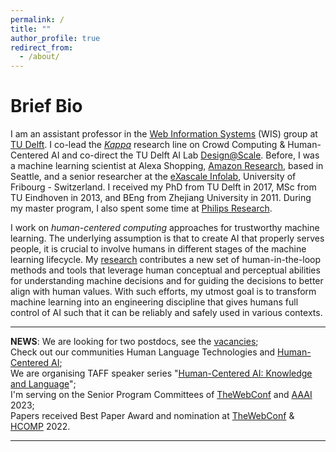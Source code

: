 ```yaml
---
permalink: /
title: ""
author_profile: true
redirect_from: 
  - /about/
---
```


# Brief Bio
<!--<img style="float: left;padding-right:3%" src="images/profile.jpg" width="35%">-->
I am an assistant professor in the [Web Information Systems](https://www.wis.ewi.tudelft.nl) (WIS) group at [TU Delft](https://www.tudelft.nl). I co-lead the [*Kappa*](https://www.wis.ewi.tudelft.nl/crowd-computing) research line on Crowd Computing & Human-Centered AI and co-direct the TU Delft AI Lab [Design@Scale](https://www.tudelft.nl/ai/design-at-scale-lab). Before, I was a machine learning scientist at Alexa Shopping, [Amazon Research](https://www.amazon.science), based in Seattle, and a senior researcher at the [eXascale Infolab](https://exascale.info), University of Fribourg - Switzerland. I received my PhD from TU Delft in 2017, MSc from TU Eindhoven in 2013, and BEng from Zhejiang University in 2011. During my master program, I also spent some time at [Philips Research](https://www.philips.com/a-w/research/home).

I work on *human-centered computing* approaches for trustworthy machine learning. The underlying assumption is that to create AI that properly serves people, it is crucial to involve humans in different stages of the machine learning lifecycle. My [research](project) contributes a new set of human-in-the-loop methods and tools that leverage human conceptual and perceptual abilities for understanding machine decisions and for guiding the decisions to better align with human values. With such efforts, my utmost goal is to transform machine learning into an engineering discipline that gives humans full control of AI such that it can be reliably and safely used in various contexts.

---
**NEWS**: 
We are looking for two postdocs, see the [vacancies](https://www.wis.ewi.tudelft.nl/assets/files/DiSa%20Vacancy.pdf);<br> 
Check out our communities Human Language Technologies and [Human-Centered AI](https://www.tudelft.nl/en/ai/research-innovation/our-research-themes/responsible-design-and-engineering-of-human-centered-ai-and-data-driven-systems);<br> 
We are organising TAFF speaker series "[Human-Centered AI: Knowledge and Language](https://www.academicfringe.org/hcai-knowledge-and-language)";<br> 
I'm serving on the Senior Program Committees of [TheWebConf](https://www2023.thewebconf.org) and [AAAI](https://aaai.org/Conferences/AAAI-23/) 2023;<br> 
Papers received Best Paper Award and nomination at [TheWebConf](https://www2022.thewebconf.org) & [HCOMP](https://www.humancomputation.com/index.html) 2022.

---

<!-- My work has received the [Douglas Engelbart Best Paper Award](https://en.wikipedia.org/wiki/ACM_SIGWEB#Hypertext_Douglas_Engelbart_Best_Paper_Award) by [ACM SIGWEB](https://www.sigweb.org) and the Best Paper Award from the [Trust in Crowd Work workshop](https://trustincrowdwork.west.uni-koblenz.de/home.html) at [ACM WebSci](https://www.webscience.org).
-->
